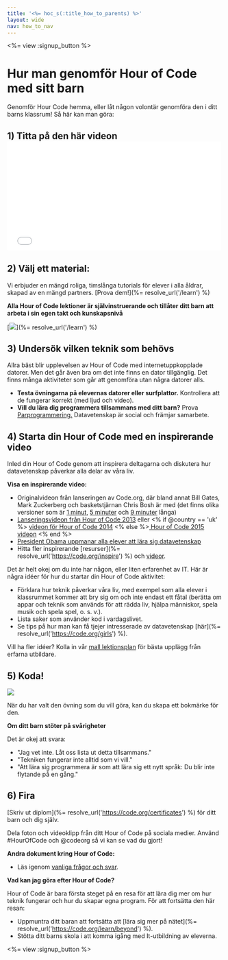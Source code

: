 ```yaml
---
title: '<%= hoc_s(:title_how_to_parents) %>'
layout: wide
nav: how_to_nav
---
```

<%= view :signup_button %>

# Hur man genomför Hour of Code med sitt barn

Genomför Hour Code hemma, eller låt någon volontär genomföra den i ditt barns klassrum! Så här kan man göra:

## 1) Titta på den här videon <iframe width="500" height="255" src="//www.youtube.com/embed/SrnvvWDm73k" frameborder="0" allowfullscreen mark="crwd-mark"></iframe> 

## 2) Välj ett material:

Vi erbjuder en mängd roliga, timslånga tutorials för elever i alla åldrar, skapad av en mängd partners. [Prova dem!](%= resolve_url('/learn') %)

**Alla Hour of Code lektioner är självinstruerande och tillåter ditt barn att arbeta i sin egen takt och kunskapsnivå**

[![](/images/fit-700/tutorials.png)](%= resolve_url('/learn') %)

## 3) Undersök vilken teknik som behövs

Allra bäst blir upplevelsen av Hour of Code med internetuppkopplade datorer. Men det går även bra om det inte finns en dator tillgänglig. Det finns många aktiviteter som går att genomföra utan några datorer alls.

- **Testa övningarna på elevernas datorer eller surfplattor.** Kontrollera att de fungerar korrekt (med ljud och video).
- **Vill du lära dig programmera tillsammans med ditt barn?** Prova [Parprogrammering.](http://www.ncwit.org/resources/pair-programming-box-power-collaborative-learning) Datavetenskap är social och främjar samarbete.

## 4) Starta din Hour of Code med en inspirerande video

Inled din Hour of Code genom att inspirera deltagarna och diskutera hur datavetenskap påverkar alla delar av våra liv.

**Visa en inspirerande video:**

- Originalvideon från lanseringen av Code.org, där bland annat Bill Gates, Mark Zuckerberg och basketstjärnan Chris Bosh är med (det finns olika versioner som är [1 minut](https://www.youtube.com/watch?v=qYZF6oIZtfc), [5 minuter](https://www.youtube.com/watch?v=nKIu9yen5nc) och [9 minuter](https://www.youtube.com/watch?v=dU1xS07N-FA) långa)
- [Lanseringsvideon från Hour of Code 2013](https://www.youtube.com/watch?v=FC5FbmsH4fw) eller <% if @country == 'uk' %> [ videon för Hour of Code 2014](https://www.youtube.com/watch?v=7L97YMYqLHc) <% else %>[ Hour of Code 2015 videon](https://www.youtube.com/watch?v=7L97YMYqLHc) <% end %>
- [President Obama uppmanar alla elever att lära sig datavetenskap](https://www.youtube.com/watch?v=6XvmhE1J9PY)
- Hitta fler inspirerande [resurser](%= resolve_url('https://code.org/inspire') %) och [videor](https://www.youtube.com/playlist?list=PLzdnOPI1iJNfpD8i4Sx7U0y2MccnrNZuP).

Det är helt okej om du inte har någon, eller liten erfarenhet av IT. Här är några idéer för hur du startar din Hour of Code aktivitet:

- Förklara hur teknik påverkar våra liv, med exempel som alla elever i klassrummet kommer att bry sig om och inte endast ett fåtal (berätta om appar och teknik som används för att rädda liv, hjälpa människor, spela musik och spela spel, o. s. v.).
- Lista saker som använder kod i vardagslivet.
- Se tips på hur man kan få tjejer intresserade av datavetenskap [här](%= resolve_url('https://code.org/girls') %).

Vill ha fler idéer? Kolla in vår [mall lektionsplan](/files/AfterschoolEducatorLessonPlanOutline.docx) för bästa upplägg från erfarna utbildare.

## 5) Koda!

<img src="/images/fit-700/tutorial-short-link.png" />

När du har valt den övning som du vill göra, kan du skapa ett bokmärke för den.

**Om ditt barn stöter på svårigheter**

Det är okej att svara:

- "Jag vet inte. Låt oss lista ut detta tillsammans."
- "Tekniken fungerar inte alltid som vi vill."
- "Att lära sig programmera är som att lära sig ett nytt språk: Du blir inte flytande på en gång."

## 6) Fira

[Skriv ut diplom](%= resolve_url('https://code.org/certificates') %) för ditt barn och dig själv.

Dela foton och videoklipp från ditt Hour of Code på sociala medier. Använd #HourOfCode och @codeorg så vi kan se vad du gjort!

**Andra dokument kring Hour of Code:**

- Läs igenom [ vanliga frågor och svar](https://support.code.org/hc/en-us/categories/200147083-Hour-of-Code).

**Vad kan jag göra efter Hour of Code?**

Hour of Code är bara första steget på en resa för att lära dig mer om hur teknik fungerar och hur du skapar egna program. För att fortsätta den här resan:

- Uppmuntra ditt baran att fortsätta att [lära sig mer på nätet](%= resolve_url('https://code.org/learn/beyond') %).
- Stötta ditt barns skola i att komma igång med It-utbildning av eleverna.

<%= view :signup_button %>